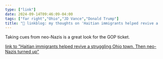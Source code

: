 ```yaml
---
type: ["link"]
date: 2024-09-14T09:46:09-04:00
tags: ["far right","Ohio","JD Vance","Donald Trump"]
title: "🔗 linkblog: my thoughts on 'Haitian immigrants helped revive a struggling Ohio town. Then neo-Nazis turned up'"
---
```

Taking cues from neo-Nazis is a great look for the GOP ticket.

[link to "Haitian immigrants helped revive a struggling Ohio town. Then neo-Nazis turned up"](https://www.theguardian.com/us-news/2024/sep/14/neo-nazis-springfield-ohio-haitian-immigrants)
